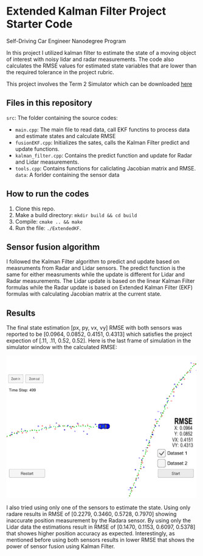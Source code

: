 # Extended Kalman Filter Project Starter Code
Self-Driving Car Engineer Nanodegree Program

In this project I utilized kalman filter to estimate the state of a moving object of interest with noisy lidar and radar measurements. The code also calculates the RMSE values for estimated state variables that are lower than the required tolerance in the project rubric. 

This project involves the Term 2 Simulator which can be downloaded [here](https://github.com/udacity/self-driving-car-sim/releases)

## Files in this repository

`src`: The folder containing the source codes:
* `main.cpp`: The main file to read data, call EKF functins to process data and estimate states and calculate RMSE
* `fusionEKF.cpp`: Initializes the sates, calls the Kalman Filter predict and update functions.
* `kalman_filter.cpp`: Contains the predict function and update for Radar and Lidar measurements.
* `tools.cpp`: Contains functions for caliclating Jacobian matrix and RMSE.
`data`: A forlder containing the sensor data

## How to run the codes

1. Clone this repo.
2. Make a build directory: `mkdir build && cd build`
3. Compile: `cmake .. && make` 
4. Run the file: `./ExtendedKF`. 


## Sensor fusion algorithm
I followed the Kalman Filter algorithm to predict and update based on  measruments from Radar and Lidar sensors. The predict function is the same for either measruments while the update is different for Lidar and Radar measurements. The Lidar update is based on the linear Kalman Filter formulas while the Radar update is based on Extended Kalman Filter (EKF) formulas with calculating Jacobian matrix at the current state.

## Results
The final state estimation [px, py, vx, vy] RMSE with both sensors was reported to be [0.0964, 0.0852, 0.4151, 0.4313] which satisfies the project expection of [.11, .11, 0.52, 0.52]. Here is the last frame of simulation in the simulator window with the calculated RMSE: 

<img src="./Output/Both.png" width="500" alt="Combined Image" />

I also tried using only one of the sensors to estimate the state. Using only radare results in RMSE of [0.2279, 0.3460, 0.5728, 0.7970] showing inaccurate position measurement by the Radara sensor. By using only the Lidar data the estimations result in RMSE of [0.1470, 0.1153, 0.6097, 0.5378] that showes higher position accuracy as expected. Interestingly, as mentioned before using both sensors results in lower RMSE that shows the power of sensor fusion using Kalman Filter.  
